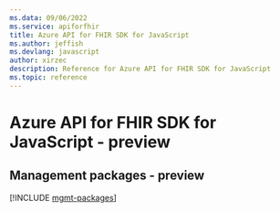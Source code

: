 ```yaml
---
ms.data: 09/06/2022
ms.service: apiforfhir
title: Azure API for FHIR SDK for JavaScript
ms.author: jeffish
ms.devlang: javascript
author: xirzec
description: Reference for Azure API for FHIR SDK for JavaScript
ms.topic: reference
---
```

# Azure API for FHIR SDK for JavaScript - preview

## Management packages - preview
[!INCLUDE [mgmt-packages](api-for-fhir-mgmt-index.md)]
